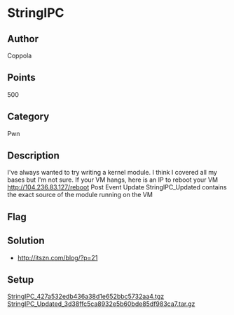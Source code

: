 # StringIPC

## Author
Coppola
## Points
500
## Category
Pwn
## Description
I've always wanted to try writing a kernel module. I think I covered all my bases but I'm not sure.
If your VM hangs, here is an IP to reboot your VM <http://104.236.83.127/reboot>
Post Event Update
StringIPC_Updated contains the exact source of the module running on the VM
## Flag

## Solution
- <http://itszn.com/blog/?p=21>

## Setup
[StringIPC_427a532edb436a38d1e652bbc5732aa4.tgz](./StringIPC_427a532edb436a38d1e652bbc5732aa4.tgz)
[StringIPC_Updated_3d38ffc5ca8932e5b60bde85df983ca7.tar.gz](./StringIPC_Updated_3d38ffc5ca8932e5b60bde85df983ca7.tar.gz)